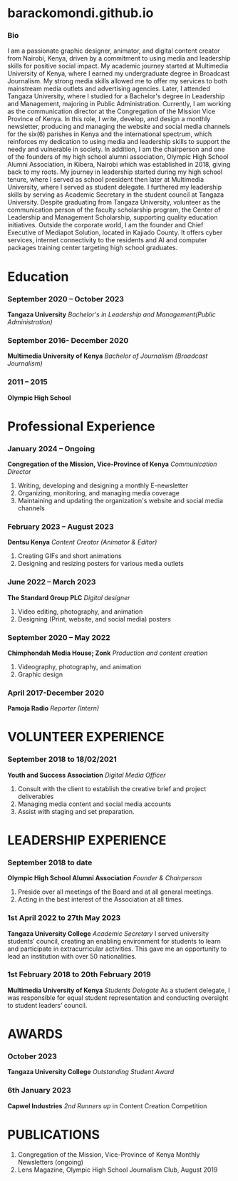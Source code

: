 # barackomondi.github.io
### Bio
I am a passionate graphic designer, animator, and digital content creator from Nairobi, Kenya, driven by a commitment to using media and leadership skills for positive social impact. My academic journey started at Multimedia University of Kenya, where I earned my undergraduate degree in Broadcast Journalism. My strong media skills allowed me to offer my services to both mainstream media outlets and advertising agencies. Later, I attended Tangaza University, where I studied for a Bachelor's degree in Leadership and Management, majoring in Public Administration. 
Currently, I am working as the communication director at the Congregation of the Mission Vice Province of Kenya. In this role, I write, develop, and design a monthly newsletter, producing and managing the website and social media channels for the six(6) parishes in Kenya and the international spectrum, which reinforces my dedication to using media and leadership skills to support the needy and vulnerable in society. 
In addition, I am the chairperson and one of the founders of my high school alumni association, Olympic High School Alumni Association, in Kibera, Nairobi which was established in 2018, giving back to my roots. My journey in leadership started during my high school tenure, where I served as school president then later at Multimedia University, where I served as student delegate. I furthered my leadership skills by serving as Academic Secretary in the student council at Tangaza University. Despite graduating from Tangaza University, volunteer as the communication person of the faculty scholarship program, the Center of Leadership and Management Scholarship, supporting quality education initiatives. 
Outside the corporate world, I am the founder and Chief Executive of Mediapot Solution, located in Kajiado County. It offers cyber services, internet connectivity to the residents and AI and computer packages training center targeting high school graduates. 




# Education
### September 2020 – October 2023
**Tangaza University**
*Bachelor's in Leadership and Management(Public Administration)*                  
 
### September 2016- December 2020
**Multimedia University of Kenya**
*Bachelor of Journalism (Broadcast Journalism)*    
     
### 2011 – 2015
**Olympic High School**              



# Professional Experience
### January 2024 – Ongoing
**Congregation of the Mission, Vice-Province of Kenya**
*Communication Director*
1. Writing, developing and designing a monthly E-newsletter
2. Organizing, monitoring, and managing media coverage 
3. Maintaining and updating the organization's website and social media channels

### February 2023 – August 2023
**Dentsu Kenya**
*Content Creator (Animator & Editor)*         
1. Creating GIFs and short animations 
2. Designing and resizing posters for various media outlets 

### June 2022 – March 2023
**The Standard Group PLC**
*Digital designer*
1. Video editing, photography, and animation 
2. Designing (Print, website, and social media) posters

### September 2020 – May 2022
**Chimphondah Media House; Zonk**
*Production and content creation*
1. Videography, photography, and animation
2. Graphic design

### April 2017-December 2020
**Pamoja Radio**
*Reporter (Intern)*                              


# VOLUNTEER EXPERIENCE 
### September 2018 to 18/02/2021
**Youth and Success Association**
*Digital Media Officer*              
1. Consult with the client to establish the creative brief and project deliverables
2. Managing media content and social media accounts
3. Assist with staging and set preparation.

# LEADERSHIP EXPERIENCE 
### September 2018 to date 
**Olympic High School Alumni Association**
*Founder & Chairperson*    
1. Preside over all meetings of the Board and at all general meetings.
2. Acting in the best interest of the Association at all times.

### 1st April 2022 to 27th May 2023
**Tangaza University College**
*Academic Secretary* 
I served university students’ council, creating an enabling environment for students to learn and participate in extracurricular activities. This gave me an opportunity to lead an institution with over 50 nationalities. 

### 1st February 2018 to 20th February 2019
**Multimedia University of Kenya**
*Students Delegate* 
As a student delegate, I was responsible for equal student representation and conducting oversight to student leaders’ council.


# AWARDS
### October 2023
**Tangaza University College**
*Outstanding Student Award*   

### 6th January 2023
**Capwel Industries**
*2nd Runners up* in Content Creation Competition


# PUBLICATIONS
1.	Congregation of the Mission, Vice-Province of Kenya Monthly Newsletters (ongoing)
2.	Lens Magazine, Olympic High School Journalism Club, August 2019












